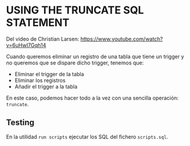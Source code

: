 # USING THE TRUNCATE SQL STATEMENT

Del video de Christian Larsen: https://www.youtube.com/watch?v=6uHwI7Gqh14

Cuando queremos eliminar un registro de una tabla que tiene un trigger y no queremos que se dispare dicho trigger, tenemos que:

- Eliminar el trigger de la tabla
- Eliminar los registros
- Añadir el trigger a la tabla

En este caso, podemos hacer todo a la vez con una sencilla operación: `truncate`.

## Testing

En la utilidad `run scripts` ejecutar los SQL del fichero `scripts.sql`.

